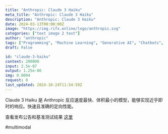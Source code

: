 ```yaml
---
title: "Anthropic: Claude 3 Haiku"
meta_title: "Anthropic: Claude 3 Haiku"
description: "Anthropic: Claude 3 Haiku"
date: 2024-03-13T00:00:00Z
image: "https://img.rifx.online/logo/anthropic.svg"
categories: ["text image 2 text"]
author: "anthropic"
tags: ["Programming", "Machine Learning", "Generative AI", "Chatbots", "Natural Language Processing"]
draft: False

id: "claude-3-haiku"
context: 200000
input: 2.5e-07
output: 1.25e-06
img: 0.0004
request: 0
last_updated: 2024-10-24T11:54:59Z
---
```


Claude 3 Haiku 是 Anthropic 反应速度最快、体积最小的模型，能够实现近乎即时的响应。快速且准确的定向性能。

查看发布公告和基准测试结果 [这里](https://www.anthropic.com/news/claude-3-haiku)

#multimodal

